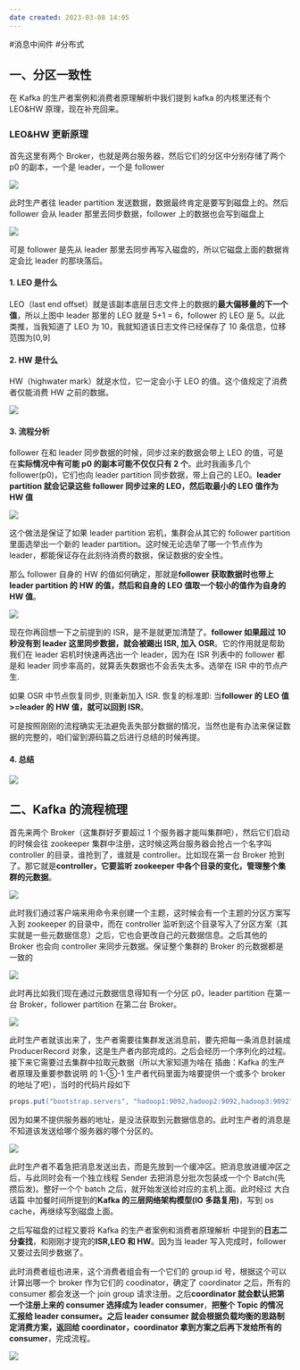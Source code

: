 ```yaml
---
date created: 2023-03-08 14:05
---
```


#消息中间件 #分布式

## 一、分区一致性

在 Kafka 的生产者案例和消费者原理解析中我们提到 kafka 的内核里还有个 LEO&HW 原理，现在补充回来。

### LEO&HW 更新原理

首先这里有两个 Broker，也就是两台服务器，然后它们的分区中分别存储了两个 p0 的副本，一个是 leader，一个是 follower

![](https://oss-emcsprod-public.modb.pro/wechatSpider/modb_20211012_6fcb4e5e-2b45-11ec-b625-fa163eb4f6be.png)

此时生产者往 leader partition 发送数据，数据最终肯定是要写到磁盘上的。然后 follower 会从 leader 那里去同步数据，follower 上的数据也会写到磁盘上

![](https://oss-emcsprod-public.modb.pro/wechatSpider/modb_20211012_6fff3c32-2b45-11ec-b625-fa163eb4f6be.png)

可是 follower 是先从 leader 那里去同步再写入磁盘的，所以它磁盘上面的数据肯定会比 leader 的那块落后。

#### 1. LEO 是什么

LEO（last end offset）就是该副本底层日志文件上的数据的**最大偏移量的下一个值**，所以上图中 leader 那里的 LEO 就是 5+1 = 6，follower 的 LEO 是 5。以此类推，当我知道了 LEO 为 10，我就知道该日志文件已经保存了 10 条信息，位移范围为[0,9]

#### 2. HW 是什么

HW（highwater mark）就是水位，它一定会小于 LEO 的值。这个值规定了消费者仅能消费 HW 之前的数据。

![](https://oss-emcsprod-public.modb.pro/wechatSpider/modb_20211012_7042b282-2b45-11ec-b625-fa163eb4f6be.png)

#### 3. 流程分析

follower 在和 leader 同步数据的时候，同步过来的数据会带上 LEO 的值，可是在**实际情况中有可能 p0 的副本可能不仅仅只有 2 个**。此时我画多几个 follower(p0)，它们也向 leader partition 同步数据，带上自己的 LEO。**leader partition 就会记录这些 follower 同步过来的 LEO，然后取最小的 LEO 值作为 HW 值**

![](https://oss-emcsprod-public.modb.pro/wechatSpider/modb_20211012_70754ad0-2b45-11ec-b625-fa163eb4f6be.png)

这个做法是保证了如果 leader partition 宕机，集群会从其它的 follower partition 里面选举出一个新的 leader partition。这时候无论选举了哪一个节点作为 leader，都能保证存在此刻待消费的数据，保证数据的安全性。

那么 follower 自身的 HW 的值如何确定，那就是**follower 获取数据时也带上 leader partition 的 HW 的值，然后和自身的 LEO 值取一个较小的值作为自身的 HW 值**。

![](https://oss-emcsprod-public.modb.pro/wechatSpider/modb_20211012_70b6992c-2b45-11ec-b625-fa163eb4f6be.png)

现在你再回想一下之前提到的 ISR，是不是就更加清楚了。**follower 如果超过 10 秒没有到 leader 这里同步数据，就会被踢出 ISR, 加入 OSR**。它的作用就是帮助我们在 leader 宕机时快速再选出一个 leader，因为在 ISR 列表中的 follower 都是和 leader 同步率高的，就算丢失数据也不会丢失太多。选举在 ISR 中的节点产生.

如果 OSR 中节点恢复同步, 则重新加入 ISR. 恢复的标准即: 当**follower 的 LEO 值>=leader 的 HW 值，就可以回到 ISR**。

可是按照刚刚的流程确实无法避免丢失部分数据的情况，当然也是有办法来保证数据的完整的，咱们留到源码篇之后进行总结的时候再提。

#### 4. 总结

![](https://oss-emcsprod-public.modb.pro/wechatSpider/modb_20211012_70ee2a5e-2b45-11ec-b625-fa163eb4f6be.png)

## 二、Kafka 的流程梳理

首先来两个 Broker（这集群好歹要超过 1 个服务器才能叫集群吧），然后它们启动的时候会往 zookeeper 集群中注册，这时候这两台服务器会抢占一个名字叫 controller 的目录，谁抢到了，谁就是 controller。比如现在第一台 Broker 抢到了。那它就是**controller，它要监听 zookeeper 中各个目录的变化，管理整个集群的元数据**。

![](https://oss-emcsprod-public.modb.pro/wechatSpider/modb_20211012_712be70e-2b45-11ec-b625-fa163eb4f6be.png)

此时我们通过客户端来用命令来创建一个主题，这时候会有一个主题的分区方案写入到 zookeeper 的目录中，而在 controller 监听到这个目录写入了分区方案（其实就是一些元数据信息）之后，它也会更改自己的元数据信息。之后其他的 Broker 也会向 controller 来同步元数据。保证整个集群的 Broker 的元数据都是一致的

![](https://oss-emcsprod-public.modb.pro/wechatSpider/modb_20211012_717d0ecc-2b45-11ec-b625-fa163eb4f6be.png)

此时再比如我们现在通过元数据信息得知有一个分区 p0，leader partition 在第一台 Broker，follower partition 在第二台 Broker。

![](https://oss-emcsprod-public.modb.pro/wechatSpider/modb_20211012_71adccba-2b45-11ec-b625-fa163eb4f6be.png)

此时生产者就该出来了，生产者需要往集群发送消息前，要先把每一条消息封装成 ProducerRecord 对象，这是生产者内部完成的。之后会经历一个序列化的过程。接下来它需要过去集群中拉取元数据（所以大家知道为啥在 插曲：Kafka 的生产者原理及重要参数说明 的 1-⑤-1 生产者代码里面为啥要提供一个或多个 broker 的地址了吧），当时的代码片段如下

```java
props.put("bootstrap.servers", "hadoop1:9092,hadoop2:9092,hadoop3:9092");
```

因为如果不提供服务器的地址，是没法获取到元数据信息的。此时生产者的消息是不知道该发送给哪个服务器的哪个分区的。

![](https://oss-emcsprod-public.modb.pro/wechatSpider/modb_20211012_71d9a5b0-2b45-11ec-b625-fa163eb4f6be.png)

此时生产者不着急把消息发送出去，而是先放到一个缓冲区。把消息放进缓冲区之后，与此同时会有一个独立线程 Sender 去把消息分批次包装成一个个 Batch(先攒后发)。整好一个个 batch 之后，就开始发送给对应的主机上面。此时经过 大白话篇 中加餐时间所提到的**Kafka 的三层网络架构模型(IO 多路复用)**，写到 os cache，再继续写到磁盘上面。

之后写磁盘的过程又要将 Kafka 的生产者案例和消费者原理解析 中提到的**日志二分查找**，和刚刚才提完的**ISR,LEO 和 HW**。因为当 leader 写入完成时，follower 又要过去同步数据了。

此时消费者组也进来，这个消费者组会有一个它们的 group.id 号，根据这个可以计算出哪一个 broker 作为它们的 coodinator，确定了 coordinator 之后，所有的 consumer 都会发送一个 join group 请求注册。之后**coordinator 就会默认把第一个注册上来的 consumer 选择成为 leader consumer**，**把整个 Topic 的情况汇报给 leader consumer。之后 leader consumer 就会根据负载均衡的思路制定消费方案，返回给 coordinator，coordinator 拿到方案之后再下发给所有的 consumer**，完成流程。

![](https://oss-emcsprod-public.modb.pro/wechatSpider/modb_20211012_720cd57a-2b45-11ec-b625-fa163eb4f6be.png)
